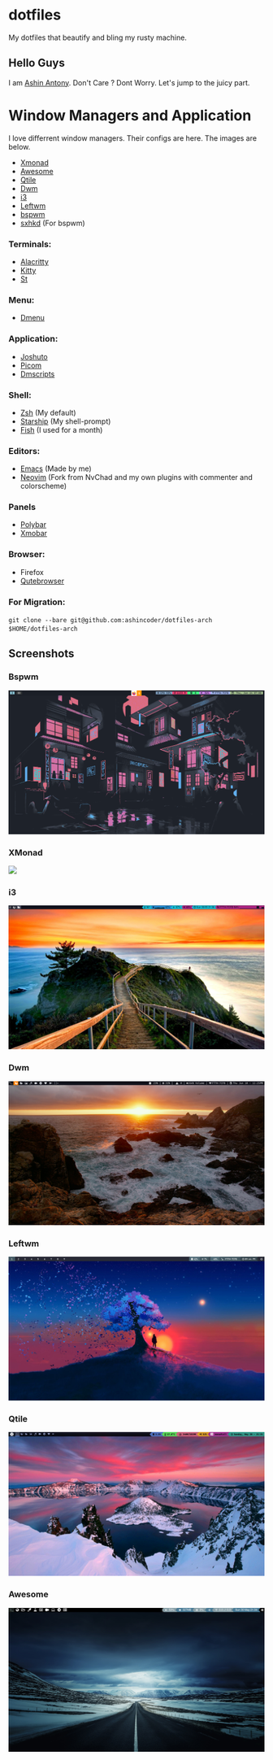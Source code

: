 # dotfiles

My dotfiles that beautify and bling my rusty machine.

## Hello Guys

I am [Ashin Antony](https://www.youtube.com/channel/UCZqKL3vIdyHUiLuR1vYwVgw). Don't Care ? Dont Worry. Let's jump to the juicy part.

# Window Managers and Application

I love differrent window managers. Their configs are here. The images are below.

+ [Xmonad](https://github.com/ashincoder/dotfiles/tree/master/.config/xmonad)
+ [Awesome](https://github.com/ashincoder/dotfiles/tree/master/.config/awesome)
+ [Qtile](https://github.com/ashincoder/dotfiles/tree/master/.config/qtile)
+ [Dwm](https://github.com/ashincoder/dwm-ashin)
+ [i3](https://github.com/ashincoder/dotfiles/tree/master/.config/i3)
+ [Leftwm](https://github.com/ashincoder/dotfiles/tree/master/.config/leftwm)
+ [bspwm](https://github.com/ashincoder/dotfiles/tree/master/.config/bspwm)
+ [sxhkd](https://github.com/ashincoder/dotfiles/tree/master/.config/sxhkd) (For bspwm)

### Terminals:

+ [Alacritty](https://github.com/ashincoder/dotfiles/tree/master/.config/alacritty)
+ [Kitty](https://github.com/ashincoder/dotfiles/tree/master/.config/kitty)
+ [St](https://github.com/ashincoder/st-ashin)

### Menu:

+ [Dmenu](https://github.com/ashincoder/dmenu-ashin)

### Application:
+ [Joshuto](https://github.com/ashincoder/dotfiles-arch/tree/master/.config/joshuto)
+ [Picom](https://github.com/ashincoder/dotfiles-arch/tree/master/.config/picom)
+ [Dmscripts](https://github.com/ashincoder/dotfiles-arch/tree/master/.config/dmscripts)

### Shell:

+ [Zsh](https://github.com/ashincoder/dotfiles-arch/tree/master/.config/zsh)  (My default)
+ [Starship](https://github.com/ashincoder/dotfiles-arch/tree/master/.config/starship.toml)  (My shell-prompt)
+ [Fish](https://github.com/ashincoder/dotfiles-arch/tree/master/.config/fish) (I used for a month)

### Editors:

+ [Emacs](https://github.com/ashincoder/dotfiles-arch/tree/master/.config/emacs) (Made by me)
+ [Neovim](https://github.com/ashincoder/dotfiles-arch/tree/master/.config/nvim) (Fork from NvChad and my own plugins with commenter and colorscheme)

### Panels

+ [Polybar](https://github.com/ashincoder/dotfiles-arch/tree/master/.config/polybar)
+ [Xmobar](https://github.com/ashincoder/dotfiles-arch/tree/master/.config/xmobar)

### Browser:

+ Firefox
+ [Qutebrowser](https://github.com/ashincoder/dotfiles-arch/tree/master/.config/qutebrowser)

### For Migration:
`git clone --bare git@github.com:ashincoder/dotfiles-arch $HOME/dotfiles-arch`

## Screenshots 

### Bspwm
![](https://github.com/ashincoder/dotfiles-arch/blob/master/.screenshots/bspwm.png)
### XMonad
![](https://github.com/ashincoder/dotfile-archs/blob/master/.screenshots/xmonad.png)
### i3
![](https://github.com/ashincoder/dotfiles-arch/blob/master/.screenshots/i3.png)
### Dwm
![](https://github.com/ashincoder/dotfiles-arch/blob/master/.screenshots/dwm.png)
### Leftwm
![](https://github.com/ashincoder/dotfiles-arch/blob/master/.screenshots/leftwm.png)
### Qtile
![](https://github.com/ashincoder/dotfiles-arch/blob/master/.screenshots/qtile.png)
### Awesome
![](https://github.com/ashincoder/dotfiles-arch/blob/master/.screenshots/awesome.png)
